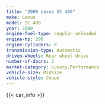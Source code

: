 ```yaml
---
title: "2000 Lexus SC 400"
make: Lexus
model: SC 400
year: 2000
engine-fuel-type: regular unleaded
engine-hp: 290
engine-cylinders: 8
transmission-type: Automatic
driven-wheels: Rear wheel drive
number-of-doors: 2
market-category: Luxury,Performance
vehicle-size: Midsize
vehicle-style: Coupe
---
```


{{< car_info >}}
